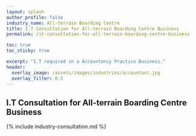 ```yaml
---
layout: splash 
author_profile: false 
industry_name: All-terrain Boarding Centre
title: I.T Consultation for All-terrain Boarding Centre Business
permalink: /it-consultation-for-all-terrain-boarding-centre-business

toc: true
toc_sticky: true

excerpt: "I.T required in a Accountancy Practice Business."
header:
  overlay_image: /assets/images/industries/accountant.jpg
  overlay_filter: 0.5 
---
```


## I.T Consultation for All-terrain Boarding Centre Business

{% include industry-consultation.md %}
